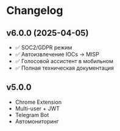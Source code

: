 # Changelog

## v6.0.0 (2025-04-05)
- ✅ SOC2/GDPR режим
- ✅ Автоизвлечение IOCs → MISP
- ✅ Голосовой ассистент в мобильном
- ✅ Полная техническая документация

## v5.0.0
- Chrome Extension
- Multi-user + JWT
- Telegram Bot
- Автомониторинг